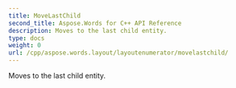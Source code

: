 ```yaml
---
title: MoveLastChild
second_title: Aspose.Words for C++ API Reference
description: Moves to the last child entity. 
type: docs
weight: 0
url: /cpp/aspose.words.layout/layoutenumerator/movelastchild/
---
```


Moves to the last child entity. 

